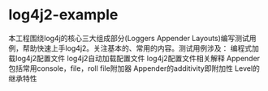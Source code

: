 # log4j2-example
本工程围绕log4j的核心三大组成部分(Loggers Appender Layouts)编写测试用例，帮助快速上手log4j2。关注基本的、常用的内容。测试用例涉及：
编程式加载log4j2配置文件
log4j2自动加载配置文件
log4j2配置文件相关解释
Appender包括常用console，file，roll file附加器
Appender的additivity即附加性
Level的继承特性

